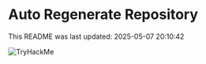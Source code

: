 # Auto Regenerate Repository

This README was last updated: 2025-05-07 20:10:42

 ![TryHackMe](https://tryhackme.com/badge/533634)